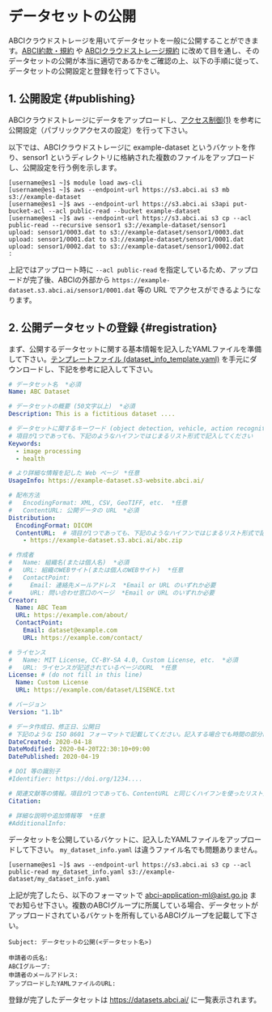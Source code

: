 
# データセットの公開

ABCIクラウドストレージを用いてデータセットを一般に公開することができます。[ABCI約款・規約](https://abci.ai/ja/how_to_use/) や [ABCIクラウドストレージ規約](https://abci.ai/ja/how_to_use/data/cloudstorage-agreement.pdf) に改めて目を通し、そのデータセットの公開が本当に適切であるかをご確認の上、以下の手順に従って、データセットの公開設定と登録を行って下さい。


## 1. 公開設定 {#publishing}

ABCIクラウドストレージにデータをアップロードし、[アクセス制御(1)](acl.md) を参考に公開設定（パブリックアクセスの設定）を行って下さい。

以下では、ABCIクラウドストレージに example-dataset というバケットを作り、sensor1 というディレクトリに格納された複数のファイルをアップロードし、公開設定を行う例を示します。

```
[username@es1 ~]$ module load aws-cli
[username@es1 ~]$ aws --endpoint-url https://s3.abci.ai s3 mb s3://example-dataset
[username@es1 ~]$ aws --endpoint-url https://s3.abci.ai s3api put-bucket-acl --acl public-read --bucket example-dataset
[username@es1 ~]$ aws --endpoint-url https://s3.abci.ai s3 cp --acl public-read --recursive sensor1 s3://example-dataset/sensor1
upload: sensor1/0003.dat to s3://example-dataset/sensor1/0003.dat
upload: sensor1/0001.dat to s3://example-dataset/sensor1/0001.dat
upload: sensor1/0002.dat to s3://example-dataset/sensor1/0002.dat
:
```

上記ではアップロート時に `--acl public-read` を指定しているため、アップロードが完了後、ABCIの外部から `https://example-dataset.s3.abci.ai/sensor1/0001.dat` 等の URL でアクセスができるようになります。

<!-- データセットの利用者がダウンロードできるように、これらの URL のリストを用意して下さい。-->


## 2. 公開データセットの登録 {#registration}

まず、公開するデータセットに関する基本情報を記入したYAMLファイルを準備して下さい。[テンプレートファイル (dataset_info_template.yaml)](https://datasets.abci.ai/dataset_info_template.yaml) を手元にダウンロードし、下記を参考に記入して下さい。

<!--UsageInfo には、後述の index.html または別途用意するページの URL を記入します。UsageInfo には、データファイルまたはデータファイルのリストが記載されているページの URL を記入します。-->

```yaml
# データセット名  *必須
Name: ABC Dataset

# データセットの概要 (50文字以上)  *必須
Description: This is a fictitious dataset ....

# データセットに関するキーワード (object detection, vehicle, action recognition, earth observation, etc.)  *必須
# 項目が1つであっても、下記のようなハイフンではじまるリスト形式で記入してください
Keywords:
  - image processing
  - health

# より詳細な情報を記した Web ページ　*任意
UsageInfo: https://example-dataset.s3-website.abci.ai/

# 配布方法
#   EncodingFormat: XML, CSV, GeoTIFF, etc.  *任意
#   ContentURL: 公開データの URL　*必須
Distribution:
  EncodingFormat: DICOM
  ContentURL:  # 項目が1つであっても、下記のようなハイフンではじまるリスト形式で記入してください
    - https://example-dataset.s3.abci.ai/abc.zip

# 作成者
#   Name: 組織名(または個人名)  *必須
#   URL: 組織のWEBサイト(または個人のWEBサイト)  *任意
#   ContactPoint:
#     Email: 連絡先メールアドレス  *Email or URL のいずれか必要
#     URL: 問い合わせ窓口のページ  *Email or URL のいずれか必要
Creator:
  Name: ABC Team
  URL: https://example.com/about/
  ContactPoint:
    Email: dataset@example.com
    URL: https://example.com/contact/

# ライセンス
#   Name: MIT License, CC-BY-SA 4.0, Custom License, etc.  *必須
#   URL: ライセンスが記述されているページのURL  *任意
License: # (do not fill in this line)
  Name: Custom License
  URL: https://example.com/dataset/LISENCE.txt

# バージョン
Version: "1.1b"

# データ作成日、修正日、公開日
# 下記のような ISO 8601 フォーマットで記載してください。記入する場合でも時間の部分は省略可能です。
DateCreated: 2020-04-18
DateModified: 2020-04-20T22:30:10+09:00
DatePublished: 2020-04-19

# DOI 等の識別子
#Identifier: https://doi.org/1234....

# 関連文献等の情報。項目が1つであっても、ContentURL と同じくハイフンを使ったリスト形式で記入してください。
Citation: 

# 詳細な説明や追加情報等  *任意
#AdditionalInfo:
```

データセットを公開しているバケットに、記入したYAMLファイルをアップロードして下さい。 `my_dataset_info.yaml` は違うファイル名でも問題ありません。

```
[username@es1 ~]$ aws --endpoint-url https://s3.abci.ai s3 cp --acl public-read my_dataset_info.yaml s3://example-dataset/my_dataset_info.yaml
```

上記が完了したら、以下のフォーマットで <abci-application-ml@aist.go.jp> までお知らせ下さい。複数のABCIグループに所属している場合、データセットがアップロードされているバケットを所有しているABCIグループを記載して下さい。

```text
Subject: データセットの公開(<データセット名>)

申請者の氏名: 
ABCIグループ: 
申請者のメールアドレス: 
アップロードしたYAMLファイルのURL: 
```

登録が完了したデータセットは <https://datasets.abci.ai/> に一覧表示されます。
